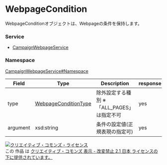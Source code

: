 
# WebpageCondition
WebpageConditionオブジェクトは、Webpageの条件を保持します。

### Service
+ [CampaignWebpageService](../../services/CampaignWebpageService.md)

### Namespace
[CampaignWebpageService#Namespace](../../services/CampaignWebpageService.md#namespace)


| Field | Type | Description | response | add | remove
|---|---|---|---|---|---|
|type| [WebpageConditionType](./WebpageConditionType.md) | 除外設定する種別 ※「ALL_PAGES」は指定不可 | yes | Requirement | Ignore
|argument| xsd:string | 条件の設定値(正規表現の指定可) | yes | Requirement | Ignore

<a rel="license" href="http://creativecommons.org/licenses/by-nd/2.1/jp/"><img alt="クリエイティブ・コモンズ・ライセンス" style="border-width:0" src="https://i.creativecommons.org/l/by-nd/2.1/jp/88x31.png" /></a><br />この 作品 は <a rel="license" href="http://creativecommons.org/licenses/by-nd/2.1/jp/">クリエイティブ・コモンズ 表示 - 改変禁止 2.1 日本 ライセンスの下に提供されています。</a>
